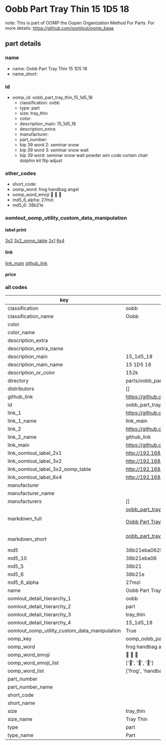 # Oobb Part Tray Thin 15 1D5 18  

note: This is part of OOMP the Oopen Organization Method For Parts. For more details: https://github.com/oomlout/oomp_base

##  part details





### name
* name: Oobb Part Tray Thin 15 1D5 18
* name_short: 
### id
* oomp_id: oobb_part_tray_thin_15_1d5_18
  * classification: oobb
  * type: part
  * size: tray_thin
  * color: 
  * description_main: 15_1d5_18
  * description_extra: 
  * manufacturer: 
  * part_number: 
  * bip 39 word 2: seminar snow
  * bip 39 word 3: seminar snow wait
  * bip 39 word: seminar snow wait powder aim code curtain chair dolphin kit flip adjust

### other_codes
* short_code: 
* oomp_word: frog handbag angel
* oomp_word_emoji :frog: :handbag: :angel:
* md5_6_alpha: 27mzi
* md5_6: 38b21e






### oomlout_oomp_utility_custom_data_manipulation
#### label print
[3x2](http://192.168.1.245:1112/?label=oomp%2027mzi)
[3x2_oomp_table](http://192.168.1.107:1112/?label=oomp%2027mzi)
[2x1](http://192.168.1.242:1112/?label=oomp%2027mzi)
[6x4](http://192.168.1.55:1112/?label=oomp%2027mzi)    

#### link

[link_main](https://github.com/oomlout/oomlout_oomp_current_version_messy/tree/main/parts/oobb_part_tray_thin_15_1d5_18) [github_link](https://github.com/oomlout/oomlout_oomp_part_src/tree/main/parts/oobb_part_tray_thin_15_1d5_18)                             

#### price







### all codes 
| key | value |  
| --- | --- |  
| classification | oobb |  
| classification_name | Oobb |  
| color |  |  
| color_name |  |  
| description_extra |  |  
| description_extra_name |  |  
| description_main | 15_1d5_18 |  
| description_main_name | 15 1D5 18 |  
| description_or_color | 152k |  
| directory | parts/oobb_part_tray_thin_15_1d5_18 |  
| distributors | [] |  
| github_link | https://github.com/oomlout/oomlout_oomp_part_src/tree/main/parts/oobb_part_tray_thin_15_1d5_18 |  
| id | oobb_part_tray_thin_15_1d5_18 |  
| link_1 | https://github.com/oomlout/oomlout_oomp_current_version_messy/tree/main/parts/oobb_part_tray_thin_15_1d5_18 |  
| link_1_name | link_main |  
| link_2 | https://github.com/oomlout/oomlout_oomp_part_src/tree/main/parts/oobb_part_tray_thin_15_1d5_18 |  
| link_2_name | github_link |  
| link_main | https://github.com/oomlout/oomlout_oomp_current_version_messy/tree/main/parts/oobb_part_tray_thin_15_1d5_18 |  
| link_oomlout_label_2x1 | http://192.168.1.242:1112/?label=oomp%2027mzi |  
| link_oomlout_label_3x2 | http://192.168.1.245:1112/?label=oomp%2027mzi |  
| link_oomlout_label_3x2_oomp_table | http://192.168.1.107:1112/?label=oomp%2027mzi |  
| link_oomlout_label_6x4 | http://192.168.1.55:1112/?label=oomp%2027mzi |  
| manufacturer |  |  
| manufacturer_name |  |  
| manufacturers | [] |  
| markdown_full | [oobb_part_tray_thin_15_1d5_18](https://github.com/oomlout/oomlout_oomp_current_version_messy/tree/main/parts/oobb_part_tray_thin_15_1d5_18)<br>[](https://github.com/oomlout/oomlout_oomp_current_version_messy/tree/main/parts/oobb_part_tray_thin_15_1d5_18)<br>[Oobb Part Tray Thin 15 1D5 18](https://github.com/oomlout/oomlout_oomp_current_version_messy/tree/main/parts/oobb_part_tray_thin_15_1d5_18)<br><br> |  
| markdown_short | [oobb_part_tray_thin_15_1d5_18](https://github.com/oomlout/oomlout_oomp_current_version_messy/tree/main/parts/oobb_part_tray_thin_15_1d5_18)<br><br> |  
| md5 | 38b21eba0625c6c4b402aa93ecf3661c |  
| md5_10 | 38b21eba06 |  
| md5_5 | 38b21 |  
| md5_6 | 38b21e |  
| md5_6_alpha | 27mzi |  
| name | Oobb Part Tray Thin 15 1D5 18 |  
| oomlout_detail_hierarchy_1 | oobb |  
| oomlout_detail_hierarchy_2 | part |  
| oomlout_detail_hierarchy_3 | tray_thin |  
| oomlout_detail_hierarchy_4 | 15_1d5_18 |  
| oomlout_oomp_utility_custom_data_manipulation | True |  
| oomp_key | oomp_oobb_part_tray_thin_15_1d5_18 |  
| oomp_word | frog handbag angel |  
| oomp_word_emoji | :frog: :handbag: :angel: |  
| oomp_word_emoji_list | [':frog:', ':handbag:', ':angel:'] |  
| oomp_word_list | ['frog', 'handbag', 'angel'] |  
| part_number |  |  
| part_number_name |  |  
| short_code |  |  
| short_name |  |  
| size | tray_thin |  
| size_name | Tray Thin |  
| type | part |  
| type_name | Part |  
